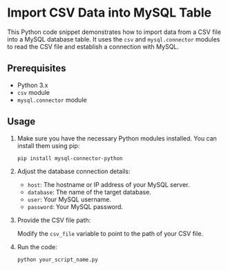 # Import CSV Data into MySQL Table

This Python code snippet demonstrates how to import data from a CSV file into a MySQL database table. It uses the `csv` and `mysql.connector` modules to read the CSV file and establish a connection with MySQL.

## Prerequisites

- Python 3.x
- `csv` module
- `mysql.connector` module

## Usage

1. Make sure you have the necessary Python modules installed. You can install them using pip:

   ```shell
   pip install mysql-connector-python

2. Adjust the database connection details:

   - `host`: The hostname or IP address of your MySQL server.
   - `database`: The name of the target database.
   - `user`: Your MySQL username.
   - `password`: Your MySQL password.

3. Provide the CSV file path:

   Modify the `csv_file` variable to point to the path of your CSV file.

4. Run the code:

   ```shell
   python your_script_name.py